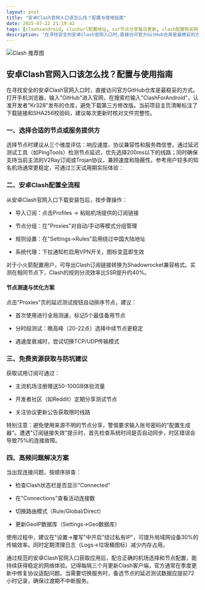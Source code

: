 ```yaml
---
layout: post
title: "安卓Clash官网入口该怎么找？配置与使用指南"
date: 2025-07-22 21:19:42
tags: [clashxandroid, clashurl配置地址, ssr节点分享每日更新, clash配置购买网站, v2ray节点搭建, 节点订阅是干什么的, 可用免费节点APP]
description: "在寻找安全的安卓Clash官网入口时,直接访问官方GitHub仓库是最稳妥的方式。打开手机浏览器,输入'GitHub'进入官网,在搜索栏输入'ClashForAndroid',认准开发者'Kr328'发布的仓库,避免下载第三方修改版。当前项目主页清晰标注了下载链接和SHA256校验码,建议每次更新时核对文件完整性。"
---
```


![Clash 推荐图](https://clashjd.github.io/assets/img/tiktok机场推荐.png)

## 安卓Clash官网入口该怎么找？配置与使用指南

在寻找安全的安卓Clash官网入口时，直接访问官方GitHub仓库是最稳妥的方式。打开手机浏览器，输入"GitHub"进入官网，在搜索栏输入"ClashForAndroid"，认准开发者"Kr328"发布的仓库，避免下载第三方修改版。当前项目主页清晰标注了下载链接和SHA256校验码，建议每次更新时核对文件完整性。

### 一、选择合适的节点或服务提供方

选择节点时建议从三个维度评估：响应速度、协议兼容性和服务商信誉。通过延迟测试工具（如PingTools）检测节点延迟，优先选择200ms以下的线路；同时确保支持当前主流的V2Ray订阅或Trojan协议，兼顾速度和隐蔽性。参考用户较多的知名机场通常更稳定，可通过三天试用期实际体验：

### 二、安卓Clash配置全流程

从安卓Clash官网入口下载安装包后，按步骤操作：

- 导入订阅：点击Profiles → 粘贴机场提供的订阅链接

- 节点分组：在"Proxies"对自动/手动等模式分组管理

- 规则设置：在"Settings→Rules"启用绕过中国大陆地址

- 系统代理：下拉通知栏启用VPN开关，图标变蓝即生效

对于小火箭配置用户，可导出Clash订阅链接转换为Shadowrocket兼容格式。实测在相同节点下，Clash的规则分流效率比SSR提升约40%。

#### 节点测速与优化方案

点击"Proxies"页的延迟测试按钮自动排序节点，建议：

- 首次使用进行全局测速，标记5个最佳备用节点

- 分时段测试：晚高峰（20-22点）选择中续节点更稳定

- 遇速度衰减时，尝试切换TCP/UDP传输模式

### 三、免费资源获取与防坑建议

获取试用订阅可通过：

- 主流机场注册赠送50-100GB体验流量

- 开发者社区（如Reddit）定期分享测试节点

- 关注协议更新公告获取限时线路

特别注意：避免使用来源不明的节点分享，警惕要求输入账号密码的"配置生成器"。遭遇"订阅链接失效"提示时，首先检查系统时间是否自动同步，时区错误会导致75%的连接故障。

### 四、高频问题解决方案

当出现连接问题，按顺序排查：

- 检查Clash状态栏是否显示"Connected"

- 在"Connections"查看活动连接数

- 切换路由模式（Rule/Global/Direct）

- 更新GeoIP数据库（Settings→Geo数据库）

使用过程中，建议在"设置→覆写"中开启"绕过私有IP"，可提升局域网设备30%的传输效率。同时定期清理日志（Logs→垃圾桶图标）减少内存占用。

通过规范的安卓Clash官网入口获取应用后，配合正确的机场选择和节点配置，能持续获得稳定的网络体验。记得每隔三个月更新Clash客户端，官方通常在季度更新中修复协议适配问题。当需要切换服务时，备选节点的延迟测试数据应提前72小时记录，确保过渡期不中断服务。